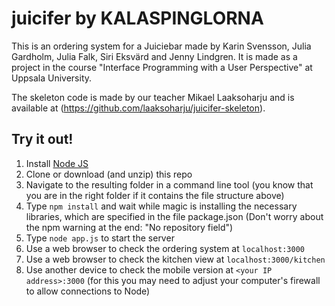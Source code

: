 # juicifer by KALASPINGLORNA
This is an ordering system for a Juiciebar made by Karin Svensson, Julia Gardholm, Julia Falk, Siri Eksvärd and Jenny Lindgren. It is made as a project in the course "Interface Programming with a User Perspective" at Uppsala University.

The skeleton code is made by our teacher Mikael Laaksoharju and is available at (https://github.com/laaksoharju/juicifer-skeleton).

## Try it out!

1. Install [Node JS](https://nodejs.org)
2. Clone or download (and unzip) this repo
3. Navigate to the resulting folder in a command line tool (you know that you are in the right folder if it contains the file structure above)
4. Type `npm install` and wait while magic is installing the necessary libraries, which are specified in the file package.json (Don't worry about the npm warning at the end: "No repository field")
5. Type `node app.js` to start the server
6. Use a web browser to check the ordering system at `localhost:3000`
7. Use a web browser to check the kitchen view at `localhost:3000/kitchen`
7. Use another device to check the mobile version at `<your IP address>:3000` (for this you may need to adjust your computer's firewall to allow connections to Node)
